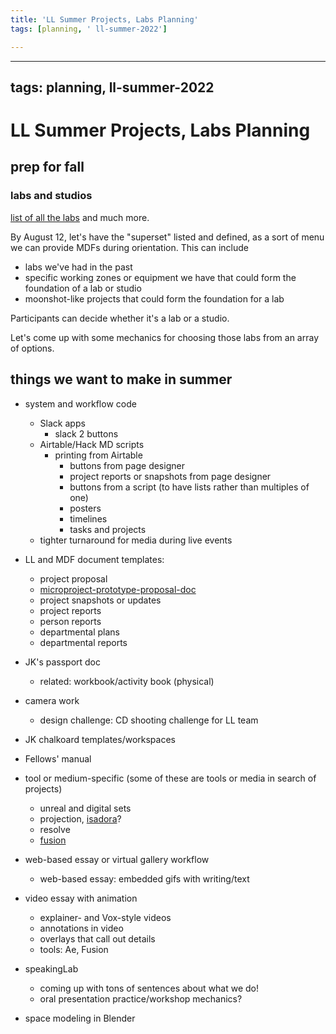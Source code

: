 ```yaml
---
title: 'LL Summer Projects, Labs Planning'
tags: [planning, ' ll-summer-2022']

---
```


---
tags: planning, ll-summer-2022
---

# LL Summer Projects, Labs Planning

## prep for fall

### labs and studios

[list of all the labs](https://hackmd.io/K2_yOaeEQbG38m3GUmf_gg) and much more.

By August 12, let's have the "superset" listed and defined, as a sort of menu we can provide MDFs during orientation. This can include 
- labs we've had in the past
- specific working zones or equipment we have that could form the foundation of a lab or studio
- moonshot-like projects that could form the foundation for a lab

Participants can decide whether it's a lab or a studio.

Let's come up with some mechanics for choosing those labs from an array of options.


## things we want to make in summer

- system and workflow code
    - Slack apps
        - slack 2 buttons
    - Airtable/Hack MD scripts
        - printing from Airtable
            - buttons from page designer
            - project reports or snapshots from page designer
            - buttons from a script (to have lists rather than multiples of one)
            - posters
            - timelines
            - tasks and projects
    - tighter turnaround for media during live events
- LL and MDF document templates:
    - project proposal
    - [microproject-prototype-proposal-doc](/vuNtEiTyRhyGEVlRT9tfag)
    - project snapshots or updates
    - project reports
    - person reports
    - departmental plans
    - departmental reports
- JK's passport doc 
    - related: workbook/activity book (physical)
- camera work
    - design challenge: CD shooting challenge for LL team
- JK chalkoard templates/workspaces

- Fellows' manual 

- tool or medium-specific (some of these are tools or media in search of projects)
    - unreal and digital sets
    - projection, [isadora](https://troikatronix.com/)?
    - resolve
    - [fusion](https://www.blackmagicdesign.com/products/fusion/)

- web-based essay or virtual gallery workflow
    - web-based essay: embedded gifs with writing/text

- video essay with animation
    - explainer- and Vox-style videos
    - annotations in video
    - overlays that call out details
    - tools: Ae, Fusion

- speakingLab
    - coming up with tons of sentences about what we do!
    - oral presentation practice/workshop mechanics?

- space modeling in Blender

